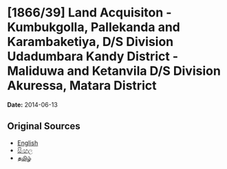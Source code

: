 # [1866/39] Land Acquisiton - Kumbukgolla, Pallekanda and Karambaketiya, D/S Division Udadumbara Kandy District - Maliduwa and Ketanvila D/S Division Akuressa, Matara District

**Date:** 2014-06-13

## Original Sources

- [English](https://documents.gov.lk/view/extra-gazettes/2014/6/1866-39_E.pdf)
- [සිංහල](https://documents.gov.lk/view/extra-gazettes/2014/6/1866-39_S.pdf)
- [தமிழ்](https://documents.gov.lk/view/extra-gazettes/2014/6/1866-39_T.pdf)
